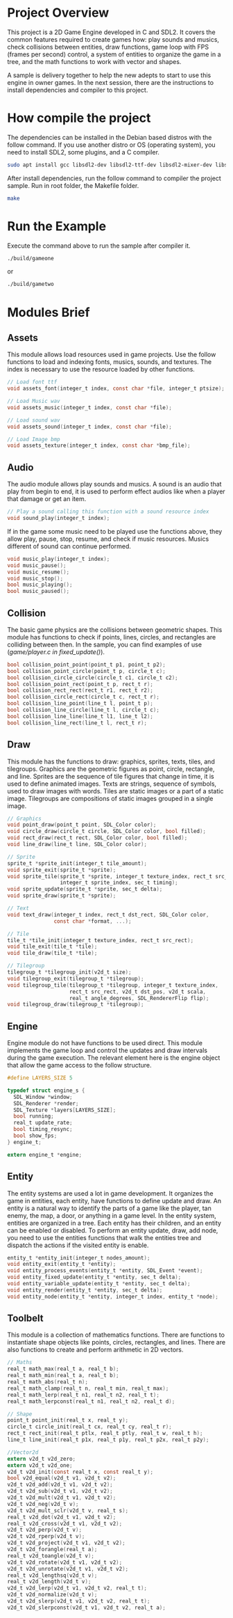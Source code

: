 # Project Overview

This project is a 2D Game Engine developed in C and SDL2. It covers the common features 
required to create games how: play sounds and musics, check collisions between entities, 
draw functions, game loop with FPS (frames per second) control, a system of entities to 
organize the game in a tree, and the math functions to work with vector and shapes.

A sample is delivery together to help the new adepts to start to use this engine in 
owner games. In the next session, there are the instructions to install dependencies 
and compiler to this project.

# How compile the project

The dependencies can be installed in the Debian based distros with the follow command. 
If you use another distro or OS (operating system), you need to install SDL2, some 
plugins, and a C compiler.

```bash
sudo apt install gcc libsdl2-dev libsdl2-ttf-dev libsdl2-mixer-dev libsdl2-image-dev libsdl2-gfx-dev
```

After install dependencies, run the follow command to compiler the project sample. Run 
in root folder, the Makefile folder. 

```bash
make
```

# Run the Example

Execute the command above to run the sample after compiler it.

```bash
./build/gameone
```

or

```bash
./build/gametwo
```

# Modules Brief

## Assets

This module allows load resources used in game projects. Use the follow functions 
to load and indexing fonts, musics, sounds, and textures. The index is necessary 
to use the resource loaded by other functions.

```C
// Load font ttf
void assets_font(integer_t index, const char *file, integer_t ptsize);

// Load Music wav
void assets_music(integer_t index, const char *file);

// Load sound wav
void assets_sound(integer_t index, const char *file);

// Load Image bmp
void assets_texture(integer_t index, const char *bmp_file);
```

## Audio

The audio module allows play sounds and musics. A sound is an audio that play from 
begin to end, it is used to perform effect audios like when a player that damage 
or get an item. 

```C
// Play a sound calling this function with a sound resource index
void sound_play(integer_t index);
```

If in the game some music need to be played use the functions above, they allow play, 
pause, stop, resume, and check if music resources. Musics different of sound can 
continue performed.

```C
void music_play(integer_t index);
void music_pause();
void music_resume();
void music_stop();
bool music_playing();
bool music_paused();
```

## Collision

The basic game physics are the collisions between geometric shapes. This module has 
functions to check if points, lines, circles, and rectangles are colliding between then. 
In the sample, you can find examples of use (*game/player.c in fixed_update()*).

```C
bool collision_point_point(point_t p1, point_t p2);
bool collision_point_circle(point_t p, circle_t c);
bool collision_circle_circle(circle_t c1, circle_t c2);
bool collision_point_rect(point_t p, rect_t r);
bool collision_rect_rect(rect_t r1, rect_t r2);
bool collision_circle_rect(circle_t c, rect_t r);
bool collision_line_point(line_t l, point_t p);
bool collision_line_circle(line_t l, circle_t c);
bool collision_line_line(line_t l1, line_t l2);
bool collision_line_rect(line_t l, rect_t r);
```

## Draw

This module has the functions to draw: graphics, sprites, texts, tiles, and
tilegroups. Graphics are the geometric figures as point, circle, rectangle, 
and line. Sprites are the sequence of tile figures that change in time, it is 
used to define animated images. Texts are strings, sequence of symbols, used 
to draw images with words. Tiles are static images or a part of a static image. 
Tilegroups are compositions of static images grouped in a single image.

```C
// Graphics
void point_draw(point_t point, SDL_Color color);
void circle_draw(circle_t circle, SDL_Color color, bool filled);
void rect_draw(rect_t rect, SDL_Color color, bool filled);
void line_draw(line_t line, SDL_Color color);

// Sprite
sprite_t *sprite_init(integer_t tile_amount);
void sprite_exit(sprite_t *sprite);
void sprite_tile(sprite_t *sprite, integer_t texture_index, rect_t src_rect,
                 integer_t sprite_index, sec_t timing);
void sprite_update(sprite_t *sprite, sec_t delta);
void sprite_draw(sprite_t *sprite);

// Text
void text_draw(integer_t index, rect_t dst_rect, SDL_Color color,
               const char *format, ...);

// Tile
tile_t *tile_init(integer_t texture_index, rect_t src_rect);
void tile_exit(tile_t *tile);
void tile_draw(tile_t *tile);

// Tilegroup
tilegroup_t *tilegroup_init(v2d_t size);
void tilegroup_exit(tilegroup_t *tilegroup);
void tilegroup_tile(tilegroup_t *tilegroup, integer_t texture_index,
                    rect_t src_rect, v2d_t dst_pos, v2d_t scala,
                    real_t angle_degrees, SDL_RendererFlip flip);
void tilegroup_draw(tilegroup_t *tilegroup);
```

## Engine

Engine module do not have functions to be used direct. This module implements the 
game loop and control the updates and draw intervals during the game execution. 
The relevant element here is the engine object that allow the game access to the 
follow structure.

```C
#define LAYERS_SIZE 5

typedef struct engine_s {
  SDL_Window *window;
  SDL_Renderer *render;
  SDL_Texture *layers[LAYERS_SIZE];
  bool running;
  real_t update_rate;
  bool timing_resync;
  bool show_fps;
} engine_t;

extern engine_t *engine;
```

## Entity

The entity systems are used a lot in game development. It organizes the game in 
entities, each entity, have functions to define update and draw. An entity is 
a natural way to identify the parts of a game like the player, tan enemy, the map, 
a door, or anything in a game level. In the entity system, entities are organized in 
a tree. Each entity has their children, and an entity can be enabled or disabled. 
To perform an entity update, draw, add node, you need to use the entities 
functions that walk the entities tree and dispatch the actions if the visited entity 
is enable. 

```C
entity_t *entity_init(integer_t nodes_amount);
void entity_exit(entity_t *entity);
void entity_process_events(entity_t *entity, SDL_Event *event);
void entity_fixed_update(entity_t *entity, sec_t delta);
void entity_variable_update(entity_t *entity, sec_t delta);
void entity_render(entity_t *entity, sec_t delta);
void entity_node(entity_t *entity, integer_t index, entity_t *node);
```

## Toolbelt

This module is a collection of mathematics functions. There are functions
to instantiate shape objects like points, circles, rectangles, and lines. 
There are also functions to create and perform arithmetic in 2D vectors.

```C
// Maths
real_t math_max(real_t a, real_t b);
real_t math_min(real_t a, real_t b);
real_t math_abs(real_t n);
real_t math_clamp(real_t n, real_t min, real_t max);
real_t math_lerp(real_t n1, real_t n2, real_t t);
real_t math_lerpconst(real_t n1, real_t n2, real_t d);

// Shape
point_t point_init(real_t x, real_t y);
circle_t circle_init(real_t cx, real_t cy, real_t r);
rect_t rect_init(real_t ptlx, real_t ptly, real_t w, real_t h);
line_t line_init(real_t p1x, real_t p1y, real_t p2x, real_t p2y);

//Vector2d
extern v2d_t v2d_zero;
extern v2d_t v2d_one;
v2d_t v2d_init(const real_t x, const real_t y);
bool v2d_equal(v2d_t v1, v2d_t v2);
v2d_t v2d_add(v2d_t v1, v2d_t v2);
v2d_t v2d_sub(v2d_t v1, v2d_t v2);
v2d_t v2d_mult(v2d_t v1, v2d_t v2);
v2d_t v2d_neg(v2d_t v);
v2d_t v2d_mult_sclr(v2d_t v, real_t s);
real_t v2d_dot(v2d_t v1, v2d_t v2);
real_t v2d_cross(v2d_t v1, v2d_t v2);
v2d_t v2d_perp(v2d_t v);
v2d_t v2d_rperp(v2d_t v);
v2d_t v2d_project(v2d_t v1, v2d_t v2);
v2d_t v2d_forangle(real_t a);
real_t v2d_toangle(v2d_t v);
v2d_t v2d_rotate(v2d_t v1, v2d_t v2);
v2d_t v2d_unrotate(v2d_t v1, v2d_t v2);
real_t v2d_lengthsq(v2d_t v);
real_t v2d_length(v2d_t v);
v2d_t v2d_lerp(v2d_t v1, v2d_t v2, real_t t);
v2d_t v2d_normalize(v2d_t v);
v2d_t v2d_slerp(v2d_t v1, v2d_t v2, real_t t);
v2d_t v2d_slerpconst(v2d_t v1, v2d_t v2, real_t a);
```
